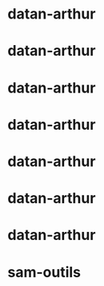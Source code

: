 # datan-arthur
# datan-arthur
# datan-arthur
# datan-arthur
# datan-arthur
# datan-arthur
# datan-arthur
# sam-outils
